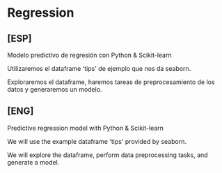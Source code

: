 # Regression

## [ESP] 
Modelo predictivo de regresión con Python  &amp; Scikit-learn

Utilizaremos el dataframe 'tips' de ejemplo que nos da seaborn. 

Exploraremos el dataframe, haremos tareas de preprocesamiento de los datos y generaremos un modelo.


## [ENG]
Predictive regression model with Python &amp; Scikit-learn

We will use the example dataframe 'tips' provided by seaborn.

We will explore the dataframe, perform data preprocessing tasks, and generate a model.
